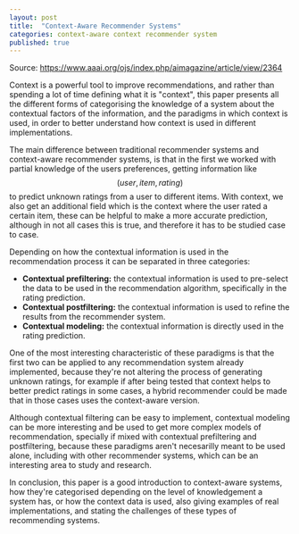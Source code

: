 ```yaml
---
layout: post
title:  "Context-Aware Recommender Systems"
categories: context-aware context recommender system
published: true
---
```


Source: <https://www.aaai.org/ojs/index.php/aimagazine/article/view/2364>

Context is a powerful tool to improve recommendations, and rather than spending a lot of time defining what it is "context", this paper presents all the different forms of categorising the knowledge of a system about the contextual factors of the information, and the paradigms in which context is used, in order to better understand how context is used in different implementations.

The main difference between traditional recommender systems and context-aware recommender systems, is that in the first we worked with partial knowledge of the users preferences, getting information like $$(user, item, rating)$$ to predict unknown ratings from a user to different items. With context, we also get an additional field which is the context where the user rated a certain item, these can be helpful to make a more accurate prediction, although in not all cases this is true, and therefore it has to be studied case to case.

Depending on how the contextual information is used in the recommendation process it can be separated in three categories:
* __Contextual prefiltering:__ the contextual information is used to pre-select the data to be used in the recommendation algorithm, specifically in the rating prediction.
* __Contextual postfiltering:__ the contextual information is used to refine the results from the recommender system.
* __Contextual modeling:__ the contextual information is directly used in the rating prediction.

One of the most interesting characteristic of these paradigms is that the first two can be applied to any recommendation system already implemented, because they're not altering the process of generating unknown ratings, for example if after being tested that context helps to better predict ratings in some cases, a hybrid recommender could be made that in those cases uses the context-aware version.

Although contextual filtering can be easy to implement, contextual modeling can be more interesting and be used to get more complex models of recommendation, specially if mixed with contextual prefiltering and postfiltering, because these paradigms aren't necesarilly meant to be used alone, including with other recommender systems, which can be an interesting area to study and research.

In conclusion, this paper is a good introduction to context-aware systems, how they're categorised depending on the level of knowledgement a system has, or how the context data is used, also giving examples of real implementations, and stating the challenges of these types of recommending systems.

